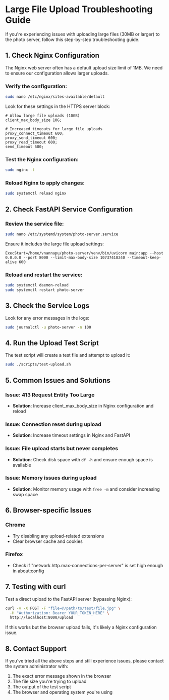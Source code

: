 # Large File Upload Troubleshooting Guide

If you're experiencing issues with uploading large files (30MB or larger) to the photo server, follow this step-by-step troubleshooting guide.

## 1. Check Nginx Configuration

The Nginx web server often has a default upload size limit of 1MB. We need to ensure our configuration allows larger uploads.

### Verify the configuration:

```bash
sudo nano /etc/nginx/sites-available/default
```

Look for these settings in the HTTPS server block:
```
# Allow large file uploads (10GB)
client_max_body_size 10G;

# Increased timeouts for large file uploads
proxy_connect_timeout 600;
proxy_send_timeout 600;
proxy_read_timeout 600;
send_timeout 600;
```

### Test the Nginx configuration:

```bash
sudo nginx -t
```

### Reload Nginx to apply changes:

```bash
sudo systemctl reload nginx
```

## 2. Check FastAPI Service Configuration

### Review the service file:

```bash
sudo nano /etc/systemd/system/photo-server.service
```

Ensure it includes the large file upload settings:
```
ExecStart=/home/vnannapu/photo-server/venv/bin/uvicorn main:app --host 0.0.0.0 --port 8000 --limit-max-body-size 10737418240 --timeout-keep-alive 600
```

### Reload and restart the service:

```bash
sudo systemctl daemon-reload
sudo systemctl restart photo-server
```

## 3. Check the Service Logs

Look for any error messages in the logs:

```bash
sudo journalctl -u photo-server -n 100
```

## 4. Run the Upload Test Script

The test script will create a test file and attempt to upload it:

```bash
sudo ./scripts/test-upload.sh
```

## 5. Common Issues and Solutions

### Issue: 413 Request Entity Too Large
- **Solution**: Increase client_max_body_size in Nginx configuration and reload

### Issue: Connection reset during upload
- **Solution**: Increase timeout settings in Nginx and FastAPI

### Issue: File upload starts but never completes
- **Solution**: Check disk space with `df -h` and ensure enough space is available

### Issue: Memory issues during upload
- **Solution**: Monitor memory usage with `free -m` and consider increasing swap space

## 6. Browser-specific Issues

### Chrome
- Try disabling any upload-related extensions
- Clear browser cache and cookies

### Firefox
- Check if "network.http.max-connections-per-server" is set high enough in about:config

## 7. Testing with curl

Test a direct upload to the FastAPI server (bypassing Nginx):

```bash
curl -v -X POST -F "file=@/path/to/test/file.jpg" \
  -H "Authorization: Bearer YOUR_TOKEN_HERE" \
  http://localhost:8000/upload
```

If this works but the browser upload fails, it's likely a Nginx configuration issue.

## 8. Contact Support

If you've tried all the above steps and still experience issues, please contact the system administrator with:

1. The exact error message shown in the browser
2. The file size you're trying to upload
3. The output of the test script
4. The browser and operating system you're using

